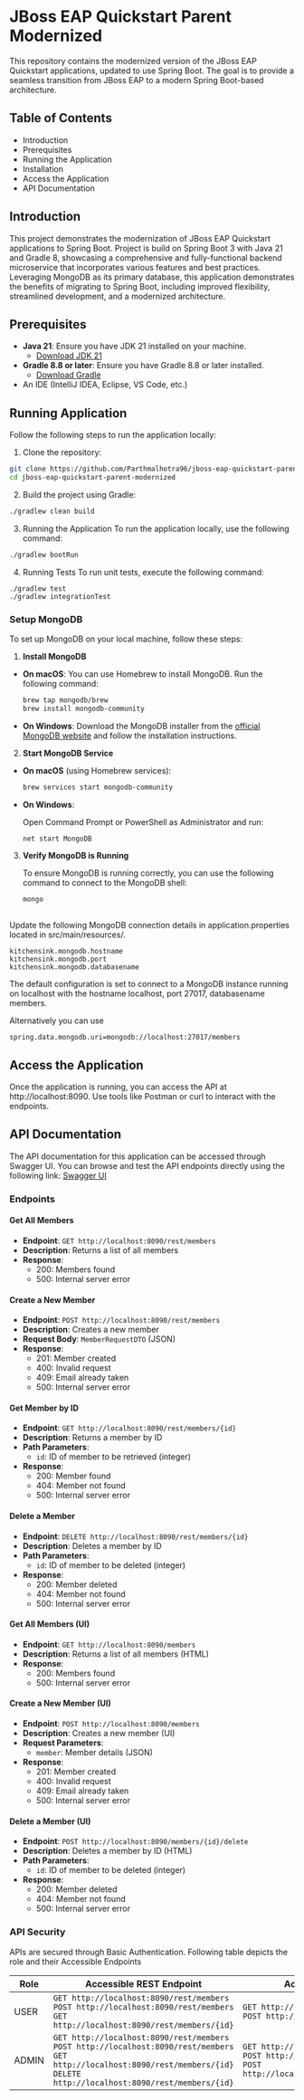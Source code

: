 # JBoss EAP Quickstart Parent Modernized

This repository contains the modernized version of the JBoss EAP Quickstart applications, updated to use Spring Boot. The goal is to provide a seamless transition from JBoss EAP to a modern Spring Boot-based architecture.

## Table of Contents
- Introduction
- Prerequisites
- Running the Application
- Installation
- Access the Application
- API Documentation

## Introduction
This project demonstrates the modernization of JBoss EAP Quickstart applications to Spring Boot. 
Project is build on Spring Boot 3 with Java 21 and Gradle 8, showcasing a comprehensive and fully-functional backend microservice that incorporates various features and best practices. 
Leveraging MongoDB as its primary database, this application demonstrates the benefits of migrating to Spring Boot, including improved flexibility, streamlined development, and a modernized architecture.

## Prerequisites
- **Java 21**: Ensure you have JDK 21 installed on your machine.
    - [Download JDK 21](https://www.oracle.com/java/technologies/javase-jdk21-downloads.html)
- **Gradle 8.8 or later**: Ensure you have Gradle 8.8 or later installed.
    - [Download Gradle](https://gradle.org/install/)
- An IDE (IntelliJ IDEA, Eclipse, VS Code, etc.)

## Running Application

Follow the following steps to run the application locally:
1. Clone the repository:
  ```sh
  git clone https://github.com/Parthmalhotra96/jboss-eap-quickstart-parent-modernized.git
  cd jboss-eap-quickstart-parent-modernized
  ```

2. Build the project using Gradle:
  ```sh
  ./gradlew clean build
  ```

3. Running the Application
To run the application locally, use the following command:
  ```sh
  ./gradlew bootRun
  ```

4. Running Tests
To run unit tests, execute the following command:
  ```
  ./gradlew test
  ./gradlew integrationTest
  ```

### Setup MongoDB
To set up MongoDB on your local machine, follow these steps:

1. **Install MongoDB**

  - **On macOS**: You can use Homebrew to install MongoDB. Run the following command:

    ```bash
    brew tap mongodb/brew
    brew install mongodb-community
    ```

  - **On Windows**: Download the MongoDB installer from the [official MongoDB website](https://www.mongodb.com/try/download/community) and follow the installation instructions.

2. **Start MongoDB Service**

  - **On macOS** (using Homebrew services):

    ```bash
    brew services start mongodb-community
    ```

  - **On Windows**:

    Open Command Prompt or PowerShell as Administrator and run:

    ```bash
    net start MongoDB
    ```

3. **Verify MongoDB is Running**

   To ensure MongoDB is running correctly, you can use the following command to connect to the MongoDB shell:

   ```bash
   mongo
  
Update the following MongoDB connection details in application.properties located in src/main/resources/.
```
kitchensink.mongodb.hostname
kitchensink.mongodb.port
kitchensink.mongodb.databasename
```
The default configuration is set to connect to a MongoDB instance running on localhost with the hostname localhost, port 27017, 
databasename members.

Alternatively you can use 
```
spring.data.mongodb.uri=mongodb://localhost:27017/members
```

## Access the Application
Once the application is running, you can access the API at http://localhost:8090. 
Use tools like Postman or curl to interact with the endpoints.

## API Documentation

The API documentation for this application can be accessed through Swagger UI. 
You can browse and test the API endpoints directly using the following link:
  [Swagger UI](http://localhost:8081/kitchensink/swagger-ui/index.html)

### Endpoints
  #### **Get All Members**
  
  * **Endpoint**: `GET http://localhost:8090/rest/members`
  * **Description**: Returns a list of all members
  * **Response**:
  	+ 200: Members found
  	+ 500: Internal server error
  
  #### **Create a New Member**
  
  * **Endpoint**: `POST http://localhost:8090/rest/members`
  * **Description**: Creates a new member
  * **Request Body**: `MemberRequestDTO` (JSON)
  * **Response**:
  	+ 201: Member created
  	+ 400: Invalid request
  	+ 409: Email already taken
  	+ 500: Internal server error
  
  #### **Get Member by ID**
  
  * **Endpoint**: `GET http://localhost:8090/rest/members/{id}`
  * **Description**: Returns a member by ID
  * **Path Parameters**:
  	+ `id`: ID of member to be retrieved (integer)
  * **Response**:
  	+ 200: Member found
  	+ 404: Member not found
  	+ 500: Internal server error
  
  #### **Delete a Member**
  
  * **Endpoint**: `DELETE http://localhost:8090/rest/members/{id}`
  * **Description**: Deletes a member by ID
  * **Path Parameters**:
  	+ `id`: ID of member to be deleted (integer)
  * **Response**:
  	+ 200: Member deleted
  	+ 404: Member not found
  	+ 500: Internal server error
  
  #### **Get All Members (UI)**
  
  * **Endpoint**: `GET http://localhost:8090/members`
  * **Description**: Returns a list of all members (HTML)
  * **Response**:
  	+ 200: Members found
  	+ 500: Internal server error
  
  #### **Create a New Member (UI)**
  
  * **Endpoint**: `POST http://localhost:8090/members`
  * **Description**: Creates a new member (UI)
  * **Request Parameters**:
  	+ `member`: Member details (JSON)
  * **Response**:
  	+ 201: Member created
  	+ 400: Invalid request
  	+ 409: Email already taken
  	+ 500: Internal server error
  
  #### **Delete a Member (UI)**
  
  * **Endpoint**: `POST http://localhost:8090/members/{id}/delete`
  * **Description**: Deletes a member by ID (HTML)
  * **Path Parameters**:
  	+ `id`: ID of member to be deleted (integer)
  * **Response**:
  	+ 200: Member deleted
  	+ 404: Member not found
  	+ 500: Internal server error

### API Security

APIs are secured through Basic Authentication.
Following table depicts the role and their Accessible Endpoints

Role | Accessible REST Endpoint | Accessible UI Endpoints 
--- | --- | ---
USER | `GET http://localhost:8090/rest/members`<br /> `POST http://localhost:8090/rest/members`<br/> `GET http://localhost:8090/rest/members/{id}`<br/> | `GET http://localhost:8090/members`<br/> `POST http://localhost:8090/members`
ADMIN | `GET http://localhost:8090/rest/members`<br /> `POST http://localhost:8090/rest/members`<br/> `GET http://localhost:8090/rest/members/{id}`<br/> `DELETE http://localhost:8090/rest/members/{id}` | `GET http://localhost:8090/members`<br/> `POST http://localhost:8090/members`<br/> `POST http://localhost:8090/members/{id}/delete` 
